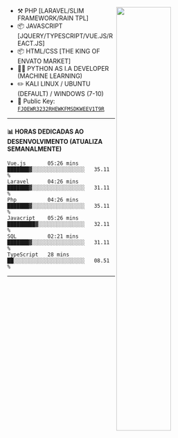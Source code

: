
[<img align="right" width="50%" src="https://github-readme-stats.vercel.app/api?username=MrVitor0&theme=dark&show_icons=true">](https://metrics.lecoq.io/ouuan?template=classic)

-   :hammer_and_pick: PHP [LARAVEL/SLIM FRAMEWORK/RAIN TPL]
-   :package: JAVASCRIPT [JQUERY/TYPESCRIPT/VUE.JS/REACT.JS]
-   :package: HTML/CSS [THE KING OF ENVATO MARKET]
-   :man_scientist: PYTHON AS I.A DEVELOPER (MACHINE LEARNING)
-   :pencil2: KALI LINUX / UBUNTU (DEFAULT) / WINDOWS (7-10)
-   :key: Public Key: [`FJOEWR3232RHEWKFMSDKWEEV1T9R`](friv.com)

---

#### :bar_chart: HORAS DEDICADAS AO DESENVOLVIMENTO (ATUALIZA SEMANALMENTE)

<!--START_SECTION:waka-->
```text
Vue.js       05:26 mins      ███████▓░░░░░░░░░░░░░░░░░   35.11 % 
Laravel      04:26 mins      ███████▓░░░░░░░░░░░░░░░░░   31.11 % 
Php          04:26 mins      ███████▓░░░░░░░░░░░░░░░░░   35.11 % 
Javacript    05:26 mins      █████████▓░░░░░░░░░░░░░░░   32.11 % 
SQL          02:21 mins      ███████▓░░░░░░░░░░░░░░░░░   31.11 % 
TypeScript   28 mins         ██░░░░░░░░░░░░░░░░░░░░░░░   08.51 % 
```
<!--END_SECTION:waka-->

---
